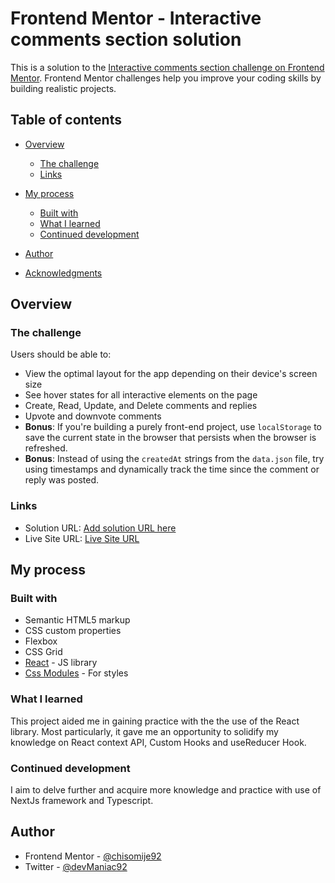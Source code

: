 # Frontend Mentor - Interactive comments section solution

This is a solution to the [Interactive comments section challenge on Frontend Mentor](https://www.frontendmentor.io/challenges/interactive-comments-section-iG1RugEG9). Frontend Mentor challenges help you improve your coding skills by building realistic projects. 

## Table of contents

- [Overview](#overview)
  - [The challenge](#the-challenge)
  - [Links](#links)
- [My process](#my-process)
  - [Built with](#built-with)
  - [What I learned](#what-i-learned)
  - [Continued development](#continued-development)

- [Author](#author)
- [Acknowledgments](#acknowledgments)


## Overview

### The challenge

Users should be able to:

- View the optimal layout for the app depending on their device's screen size
- See hover states for all interactive elements on the page
- Create, Read, Update, and Delete comments and replies
- Upvote and downvote comments
- **Bonus**: If you're building a purely front-end project, use `localStorage` to save the current state in the browser that persists when the browser is refreshed.
- **Bonus**: Instead of using the `createdAt` strings from the `data.json` file, try using timestamps and dynamically track the time since the comment or reply was posted.


### Links

- Solution URL: [Add solution URL here](https://github.com/chisomije92/interative-comments)
- Live Site URL: [Live Site URL](https://interactive-comment.netlify.app/)

## My process


### Built with

- Semantic HTML5 markup
- CSS custom properties
- Flexbox
- CSS Grid
- [React](https://reactjs.org/) - JS library
- [Css Modules](https://create-react-app.dev/docs/adding-a-css-modules-stylesheet/) - For styles


### What I learned
This project aided me in gaining practice with the the use of the React library. Most particularly, it gave me an opportunity to solidify my knowledge on React context API, Custom Hooks and useReducer Hook. 



### Continued development
I aim to delve further and acquire more knowledge and practice with use of NextJs framework and Typescript. 



## Author

- Frontend Mentor - [@chisomije92](https://www.frontendmentor.io/profile/chisomije92)
- Twitter - [@devManiac92](https://www.twitter.com/@devManiac92)


